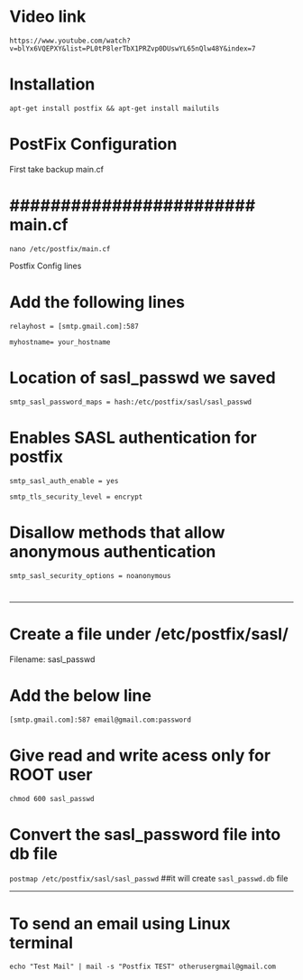 # Video link
 `https://www.youtube.com/watch?v=blYx6VQEPXY&list=PL0tP8lerTbX1PRZvp0DUswYL65nQlw48Y&index=7`

# Installation 
`apt-get install postfix && apt-get install mailutils`

# PostFix Configuration
First take backup main.cf
# ########################  main.cf #############
`nano /etc/postfix/main.cf`

Postfix Config lines

# Add the following lines

`relayhost = [smtp.gmail.com]:587`

`myhostname= your_hostname`

# Location of sasl_passwd we saved
`smtp_sasl_password_maps = hash:/etc/postfix/sasl/sasl_passwd`

# Enables SASL authentication for postfix
`smtp_sasl_auth_enable = yes`

`smtp_tls_security_level = encrypt`

# Disallow methods that allow anonymous authentication
`smtp_sasl_security_options = noanonymous`

# ##############################################
-------------------------------------------------------------------------------------------

# Create a file under /etc/postfix/sasl/

Filename: sasl_passwd

# Add the below line
`[smtp.gmail.com]:587 email@gmail.com:password`

# Give read and write acess only for ROOT user
`chmod 600 sasl_passwd`

# Convert the sasl_password file into db file

`postmap /etc/postfix/sasl/sasl_passwd`   ##it will create `sasl_passwd.db` file

------------------------------------------------------------------------------------------

# To send an email using Linux terminal

`echo "Test Mail" | mail -s "Postfix TEST" otherusergmail@gmail.com`
